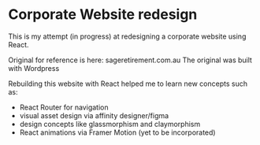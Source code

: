 #  Corporate Website redesign

This is my attempt (in progress) at redesigning a corporate website using React.

Original for reference is here: sageretirement.com.au
The original was built with Wordpress

Rebuilding this website with React helped me to learn new concepts such as:
- React Router for navigation
- visual asset design via affinity designer/figma
- design concepts like glassmorphism and claymorphism
- React animations via Framer Motion (yet to be incorporated)
